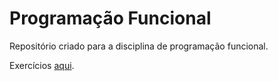 # Programação Funcional

Repositório criado para a disciplina de programação funcional.

Exercícios [aqui](https://github.com/senapk/funcional_arcade).

